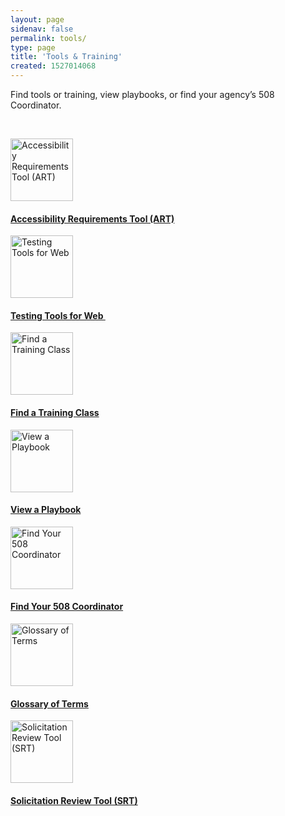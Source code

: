 ```yaml
---
layout: page
sidenav: false
permalink: tools/
type: page
title: 'Tools & Training'
created: 1527014068
---
```


Find tools or training, view playbooks, or find your agency’s 508 Coordinator.

&nbsp;

<div class="nopadding row">
  <div class="col-lg-3">
    <div class="clearfix col-lg-12 text-center">
      <a href="/art/home"><img alt="Accessibility Requirements Tool (ART)" src="https://assets.section508.gov/filesart-create.gif" style="width:100px" title="Accessibility Requirements Tool (ART)" /></a>
    </div>
<div class="clearfix col-lg-12 text-center">
      <h4>
        <a href="/art/home">Accessibility Requirements Tool (ART)</a>
      </h4>
    </div>
  </div>
  
  <div class="col-lg-3">
    <div class="clearfix col-lg-12 text-center">
      <a href="/test/web-software"><img alt="Testing Tools for Web" src="https://assets.section508.gov/files/images/icons/dropper-white.gif" style="width:100px" title="Testing Tools for Web" /></a>
    </div>
<div class="clearfix col-lg-12 text-center">
      <h4>
        <a href="/test/web-software">Testing Tools for Web&nbsp;</a>
      </h4>
    </div>
  </div>
  
  <div class="col-lg-3">
    <div class="clearfix col-lg-12 text-center">
      <a href="/training"><img alt="Find a Training Class" src="https://assets.section508.gov/filestraining.gif" style="width:100px" title="Find a Training Class" /></a>
    </div>
<div class="clearfix col-lg-12 text-center">
      <h4>
        <a href="/training">Find a Training Class</a>
      </h4>
    </div>
  </div>
  
  <div class="col-lg-3">
    <div class="clearfix col-lg-12 text-center">
      <a href="/tools/playbooks"><img alt="View a Playbook" src="https://assets.section508.gov/filesfootball.gif" style="width:100px" title="View a Playbook" /></a>
    </div>
<div class="clearfix col-lg-12 text-center">
      <h4>
        <a href="/tools/playbooks">View a Playbook</a>
      </h4>
    </div>
  </div>
</div>

<div class="nopadding row">
  <div class="col-lg-3">
    <div class="clearfix col-lg-12 text-center">
      <a href="/tools/coordinator-listing"><img alt="Find Your 508 Coordinator" src="https://assets.section508.gov/filesfind-your-pm.gif" style="width:100px" title="Find Your 508 Coordinator" /></a>
    </div>
<div class="clearfix col-lg-12 text-center">
      <h4>
        <a href="/tools/coordinator-listing">Find Your 508 Coordinator</a>
      </h4>
    </div>
  </div>
  
  <div class="col-lg-3">
    <div class="clearfix col-lg-12 text-center">
      <a href="/content/glossary "><img alt="Glossary of Terms" src="https://assets.section508.gov/files/images/icons/read-white.png" style="width:100px" title="Glossary of Terms" /></a>
    </div>
<div class="clearfix col-lg-12 text-center">
      <h4>
        <a href="/content/glossary ">Glossary of Terms</a>
      </h4>
    </div>
  </div>
  
  <div class="col-lg-3">
    <div class="clearfix col-lg-12 text-center">
      <a href="/buy/solicitation-review-tool"><img alt="Solicitation Review Tool (SRT)" src="https://assets.section508.gov/filestools-srt.gif" style="width:100px" title="Solicitation Review Tool (SRT)" /></a>
    </div>
<div class="clearfix col-lg-12 text-center">
      <h4>
        <a href="/buy/solicitation-review-tool">Solicitation Review Tool (SRT)</a>
      </h4>
    </div>
  </div>
</div>
